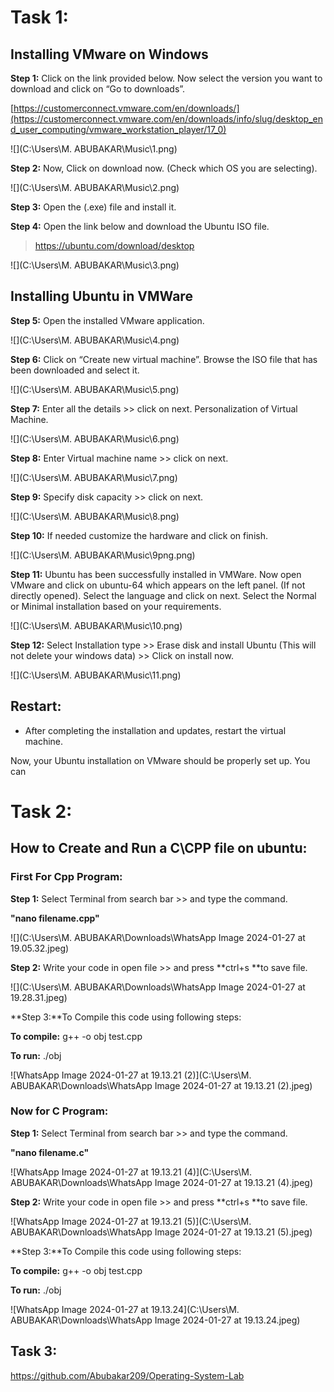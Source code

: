 

# Task 1:



## **Installing VMware on Windows**

**Step 1:** Click on the link provided below. Now select the version you want to download and click on “Go to downloads”.

[https://customerconnect.vmware.com/en/downloads/](https://customerconnect.vmware.com/en/downloads/info/slug/desktop_end_user_computing/vmware_workstation_player/17_0)

![](C:\Users\M. ABUBAKAR\Music\1.png)



**Step 2:** Now, Click on download now. (Check which OS you are selecting).

![](C:\Users\M. ABUBAKAR\Music\2.png)

**Step 3:** Open the (.exe) file and install it.

**Step 4:** Open the link below and download the Ubuntu ISO file.

> https://ubuntu.com/download/desktop

![](C:\Users\M. ABUBAKAR\Music\3.png)



## **Installing Ubuntu in VMWare**

**Step 5:** Open the installed VMware application.

![](C:\Users\M. ABUBAKAR\Music\4.png)

**Step 6:** Click on “Create new virtual machine”. Browse the ISO file that has been downloaded and select it. 

![](C:\Users\M. ABUBAKAR\Music\5.png)

 

**Step 7:** Enter all the details >> click on next. Personalization of Virtual Machine.

![](C:\Users\M. ABUBAKAR\Music\6.png)

 

**Step 8:** Enter Virtual machine name >> click on next.

![](C:\Users\M. ABUBAKAR\Music\7.png)

 

**Step 9:** Specify disk capacity >> click on next.

![](C:\Users\M. ABUBAKAR\Music\8.png)

 

**Step 10:** If needed customize the hardware and click on finish.

![](C:\Users\M. ABUBAKAR\Music\9png.png)

 

**Step 11:** Ubuntu has been successfully installed in VMWare. Now open VMware and click on ubuntu-64 which appears on the left panel. (If not directly opened). Select the language and click on next. Select the Normal or Minimal installation based on your requirements.

![](C:\Users\M. ABUBAKAR\Music\10.png)

 

**Step 12:** Select Installation type >> Erase disk and install Ubuntu (This will not delete your windows data) >> Click on install now.

![](C:\Users\M. ABUBAKAR\Music\11.png)

 





## Restart:

- After completing the installation and updates, restart the virtual machine.

Now, your Ubuntu installation on VMware should be properly set up. You can 







# Task 2:

## How to Create and Run a C\CPP file on ubuntu:

### First For Cpp Program:

**Step 1:** Select Terminal from search bar >> and type the command.

**"nano filename.cpp"**

![](C:\Users\M. ABUBAKAR\Downloads\WhatsApp Image 2024-01-27 at 19.05.32.jpeg)

**Step 2:** Write your code in open file >> and press **ctrl+s **to save file.

![](C:\Users\M. ABUBAKAR\Downloads\WhatsApp Image 2024-01-27 at 19.28.31.jpeg)

**Step 3:**To Compile this code using following steps:

**To compile:** g++ -o obj test.cpp

**To run:** ./obj

![WhatsApp Image 2024-01-27 at 19.13.21 (2)](C:\Users\M. ABUBAKAR\Downloads\WhatsApp Image 2024-01-27 at 19.13.21 (2).jpeg)

### Now for C Program:

**Step 1:** Select Terminal from search bar >> and type the command.

**"nano filename.c"**



![WhatsApp Image 2024-01-27 at 19.13.21 (4)](C:\Users\M. ABUBAKAR\Downloads\WhatsApp Image 2024-01-27 at 19.13.21 (4).jpeg)

**Step 2:** Write your code in open file >> and press **ctrl+s **to save file.

![WhatsApp Image 2024-01-27 at 19.13.21 (5)](C:\Users\M. ABUBAKAR\Downloads\WhatsApp Image 2024-01-27 at 19.13.21 (5).jpeg)

**Step 3:**To Compile this code using following steps:

**To compile:** g++ -o obj test.cpp

**To run:** ./obj

![WhatsApp Image 2024-01-27 at 19.13.24](C:\Users\M. ABUBAKAR\Downloads\WhatsApp Image 2024-01-27 at 19.13.24.jpeg)



## Task 3:

https://github.com/Abubakar209/Operating-System-Lab
